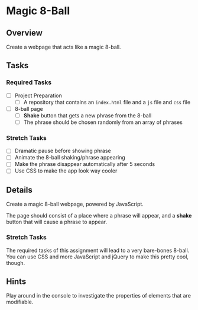 # Magic 8-Ball

## Overview

Create a webpage that acts like a magic 8-ball.

## Tasks

### Required Tasks

- [ ] Project Preparation
  - [ ] A repository that contains an `index.html` file and a `js` file and `css` file
- [ ] 8-ball page
  - [ ] **Shake** button that gets a new phrase from the 8-ball
  - [ ] The phrase should be chosen randomly from an array of phrases

### Stretch Tasks

- [ ] Dramatic pause before showing phrase
- [ ] Animate the 8-ball shaking/phrase appearing
- [ ] Make the phrase disappear automatically after 5 seconds
- [ ] Use CSS to make the app look way cooler

## Details

Create a magic 8-ball webpage, powered by JavaScript.

The page should consist of a place where a phrase will appear, and a **shake** button that will cause a phrase to appear.

### Stretch Tasks

The required tasks of this assignment will lead to a very bare-bones 8-ball. You can use CSS and more JavaScript and jQuery to make this pretty cool, though.

## Hints

Play around in the console to investigate the properties of elements that are modifiable.

